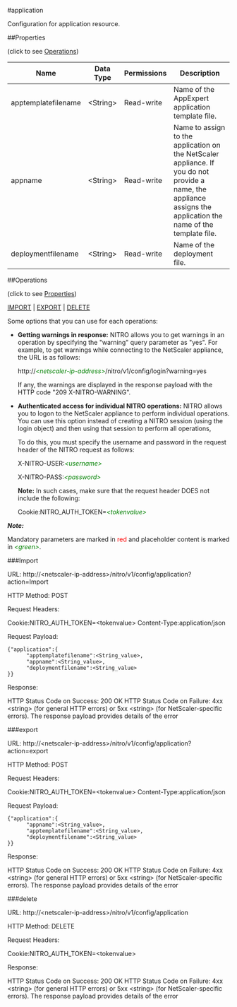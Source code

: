 #application

Configuration for application resource.


##Properties 
<span>(click to see [Operations](#operations))</span>


<table><thead><tr><th>Name</th><th> Data Type</th><th> Permissions</th><th>Description</th></tr></thead><tbody><tr><td>apptemplatefilename</td><td>&lt;String></td><td>Read-write</td><td>Name of the AppExpert application template file.</td><tr><tr><td>appname</td><td>&lt;String></td><td>Read-write</td><td>Name to assign to the application on the NetScaler appliance. If you do not provide a name, the appliance assigns the application the name of the template file.</td><tr><tr><td>deploymentfilename</td><td>&lt;String></td><td>Read-write</td><td>Name of the deployment file.</td><tr></tbody></table>
##Operations 
<span>(click to see [Properties](#properties))</span>


[IMPORT](#import) | [EXPORT](#export) | [DELETE](#delete)


Some options that you can use for each operations:
<ul><li><p><b>Getting warnings in response:</b> NITRO allows you to get warnings in an operation by specifying the "warning" query parameter as "yes". For example, to get warnings while connecting to the NetScaler appliance, the URL is as follows:</p><p>http://<span style="color:green;font-style:italic;">&lt;netscaler-ip-address&gt;</span>/nitro/v1/config/login?warning=yes</p><p>If any, the warnings are displayed in the response payload with the HTTP code "209 X-NITRO-WARNING".</p></li><li><p><b>Authenticated access for individual NITRO operations:</b> NITRO allows you to logon to the NetScaler appliance to perform individual operations. You can use this option instead of creating a NITRO session (using the login object) and then using that session to perform all operations,</p><p>To do this, you must specify the username and password in the request header of the NITRO request as follows:</p><p>X-NITRO-USER:<span style="color:green;font-style:italic;">&lt;username&gt;</span></p><p>X-NITRO-PASS:<span style="color:green;font-style:italic;">&lt;password&gt;</span></p><p><b>Note:</b> In such cases, make sure that the request header DOES not include the following:</p><p>Cookie:NITRO_AUTH_TOKEN=<span style="color:green;font-style:italic;">&lt;tokenvalue&gt;</span></p></li></ul>



***Note:*** 
Mandatory parameters are marked in <span style="color:#FF0000;">red</span> and placeholder content is marked in <span style="color:green;font-style:italic">&lt;green&gt;</span>.

###Import



URL: http://&lt;netscaler-ip-address&gt;/nitro/v1/config/application?action=Import
HTTP Method: POST
Request Headers:

Cookie:NITRO_AUTH_TOKEN=&lt;tokenvalue&gt;Content-Type:application/json

Request Payload: ```{"application":{      "apptemplatefilename":<String_value>,      "appname":<String_value>,      "deploymentfilename":<String_value>}}```
Response:
HTTP Status Code on Success: 200 OKHTTP Status Code on Failure: 4xx &lt;string&gt; (for general HTTP errors) or 5xx &lt;string&gt; (for NetScaler-specific errors). The response payload provides details of the error


###export



URL: http://&lt;netscaler-ip-address&gt;/nitro/v1/config/application?action=export
HTTP Method: POST
Request Headers:

Cookie:NITRO_AUTH_TOKEN=&lt;tokenvalue&gt;Content-Type:application/json

Request Payload: ```{"application":{      "appname":<String_value>,      "apptemplatefilename":<String_value>,      "deploymentfilename":<String_value>}}```
Response:
HTTP Status Code on Success: 200 OKHTTP Status Code on Failure: 4xx &lt;string&gt; (for general HTTP errors) or 5xx &lt;string&gt; (for NetScaler-specific errors). The response payload provides details of the error


###delete



URL: http://&lt;netscaler-ip-address&gt;/nitro/v1/config/application
HTTP Method: DELETE
Request Headers:

Cookie:NITRO_AUTH_TOKEN=&lt;tokenvalue&gt;

Response:
HTTP Status Code on Success: 200 OKHTTP Status Code on Failure: 4xx &lt;string&gt; (for general HTTP errors) or 5xx &lt;string&gt; (for NetScaler-specific errors). The response payload provides details of the error


